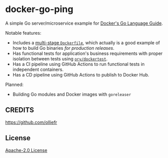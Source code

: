 # docker-go-ping

A simple Go server/microservice example for [Docker's Go Language Guide](https://docs.docker.com/language/golang/).

Notable features:

* Includes a [multi-stage `Dockerfile`](https://github.com/olliefr/docker-gs-ping/blob/main/Dockerfile.multistage), which actually is a good example of how to build Go binaries _for production releases_.
* Has functional tests for application's business requirements with proper isolation between tests using [`ory/dockertest`](https://github.com/ory/dockertest).
* Has a CI pipeline using GitHub Actions to run functional tests in independent containers.
* Has a CD pipeline using GitHub Actions to publish to Docker Hub.

Planned:

* Building Go modules and Docker images with `goreleaser`

## CREDITS

https://github.com/olliefr

## License

[Apache-2.0 License](LICENSE)
